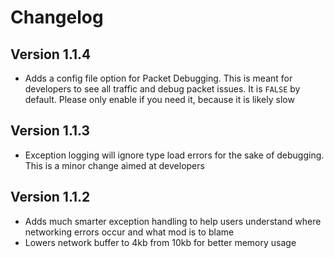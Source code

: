 # Changelog

## Version 1.1.4

- Adds a config file option for Packet Debugging. This is meant for developers to see all traffic and debug packet issues. It is `FALSE` by default. Please only enable if you need it, because it is likely slow

## Version 1.1.3

- Exception logging will ignore type load errors for the sake of debugging. This is a minor change aimed at developers

## Version 1.1.2

- Adds much smarter exception handling to help users understand where networking errors occur and what mod is to blame
- Lowers network buffer to 4kb from 10kb for better memory usage
